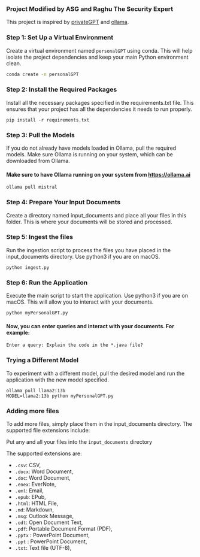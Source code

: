### Project Modified by ASG and Raghu The Security Expert

This project is inspired by [privateGPT](https://github.com/imartinez/privateGPT) and [ollama](https://github.com/jmorganca/ollama).

### Step 1: Set Up a Virtual Environment
Create a virtual environment named `personalGPT` using conda. This will help isolate the project dependencies and keep your main Python environment clean.
```sh
conda create -n personalGPT
```

### Step 2: Install the Required Packages
Install all the necessary packages specified in the requirements.txt file. This ensures that your project has all the dependencies it needs to run properly.

```
pip install -r requirements.txt
```

### Step 3:  Pull the Models
If you do not already have models loaded in Ollama, pull the required models. Make sure Ollama is running on your system, which can be downloaded from Ollama.
#### Make sure to have Ollama running on your system from https://ollama.ai
```
ollama pull mistral
```

### Step 4: Prepare Your Input Documents
Create a directory named input_documents and place all your files in this folder. This is where your documents will be stored and processed.


### Step 5: Ingest the files 
Run the ingestion script to process the files you have placed in the input_documents directory. Use python3 if you are on macOS.

```
python ingest.py
```


### Step 6: Run the Application
Execute the main script to start the application. Use python3 if you are on macOS. This will allow you to interact with your documents.
```
python myPersonalGPT.py
```

#### Now, you can enter queries and interact with your documents. For example:
```
Enter a query: Explain the code in the *.java file?
```

### Trying a Different Model
To experiment with a different model, pull the desired model and run the application with the new model specified.
```
ollama pull llama2:13b
MODEL=llama2:13b python myPersonalGPT.py
```

### Adding more files
To add more files, simply place them in the input_documents directory. The supported file extensions include:

Put any and all your files into the `input_documents` directory

The supported extensions are:

- `.csv`: CSV,
- `.docx`: Word Document,
- `.doc`: Word Document,
- `.enex`: EverNote,
- `.eml`: Email,
- `.epub`: EPub,
- `.html`: HTML File,
- `.md`: Markdown,
- `.msg`: Outlook Message,
- `.odt`: Open Document Text,
- `.pdf`: Portable Document Format (PDF),
- `.pptx` : PowerPoint Document,
- `.ppt` : PowerPoint Document,
- `.txt`: Text file (UTF-8),
